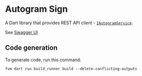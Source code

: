 # Autogram Sign

A Dart library that provides REST API client - [`IAutogramService`](lib/src/iautogram_service.dart).

See [Swagger UI](https://generator3.swagger.io/index.html?url=https://autogram.slovensko.digital/openapi.yaml)

## Code generation

To generate code, run this command:

```shell
fvm dart run build_runner build --delete-conflicting-outputs
```
